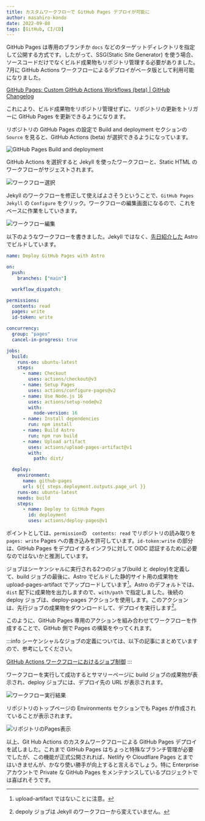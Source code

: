 ```yaml
---
title: カスタムワークフローで GitHub Pages デプロイが可能に
author: masahiro-kondo
date: 2022-09-08
tags: [GitHub, CI/CD]
---
```


GitHub Pages は専用のブランチか `docs` などのターゲットディレクトリを指定して公開する方式です。したがって、SSG(Static Site Generator) を使う場合、ソースコードだけでなくビルド成果物もリポジトリ管理する必要がありました。7月に GitHub Actions ワークフローによるデプロイがベータ版として利用可能になりました。

[GitHub Pages&#058; Custom GitHub Actions Workflows (beta) | GitHub Changelog](https://github.blog/changelog/2022-07-27-github-pages-custom-github-actions-workflows-beta/)

これにより、ビルド成果物をリポジトリ管理せずに、リポジトリの更新をトリガーに GitHub Pages を更新できるようになります。

リポジトリの GitHub Pages の設定で Build and deployment セクションの `Source` を見ると、GitHub Actions (beta) が選択できるようになっています。

![GitHub Pages Build and deployment](https://i.gyazo.com/869904e7802923600aa670afd461fb4f.png)

GitHub Actions を選択すると Jekyll を使ったワークフローと、Static HTML のワークフローがサジェストされます。

![ワークフロー選択](https://i.gyazo.com/65cb718acb9cb10ad30065e8197ad058.png)

Jekyll のワークフローを修正して使えばよさそうということで、`GitHub Pages Jekyll` の `Configure` をクリック。ワークフローの編集画面になるので、これをベースに作業をしていきます。

![ワークフロー編集](https://i.gyazo.com/a4d5f81fd90846d12113dd7f213bad27.png)

以下のようなワークフローを書きました。Jekyll ではなく、[先日紹介した](/blogs/2022/09/07/build-doc-site-with-astro/) Astro でビルドしています。

```yaml
name: Deploy GitHub Pages with Astro

on:
  push:
    branches: ["main"]

  workflow_dispatch:

permissions:
  contents: read
  pages: write
  id-token: write

concurrency:
  group: "pages"
  cancel-in-progress: true

jobs:
  build:
    runs-on: ubuntu-latest
    steps:
      - name: Checkout
        uses: actions/checkout@v3
      - name: Setup Pages
        uses: actions/configure-pages@v2
      - name: Use Node.js 16
        uses: actions/setup-node@v2
        with:
          node-version: 16
      - name: Install dependencies
        run: npm install
      - name: Build Astro
        run: npm run build
      - name: Upload artifact
        uses: actions/upload-pages-artifact@v1
        with:
          path: dist/

  deploy:
    environment:
      name: github-pages
      url: ${{ steps.deployment.outputs.page_url }}
    runs-on: ubuntu-latest
    needs: build
    steps:
      - name: Deploy to GitHub Pages
        id: deployment
        uses: actions/deploy-pages@v1
```

ポイントとしては、`permission`の　`contents: read` でリポジトリの読み取りを `pages: write` Pages への書き込みを許可しています。`id-token:write` の部分は、GitHub Pages をデプロイするインフラに対して OIDC 認証するために必要なのではないかと推測しています。

ジョブはシーケンシャルに実行される2つのジョブ(build と deploy)を定義して、build ジョブの最後に、Astro でビルドした静的サイト用の成果物を upload-pages-artifact でアップロードしています[^1]。Astro のデフォルトでは、`dist` 配下に成果物を出力しますので、`with/path` で指定しました。後続の deploy ジョブは、deploy-pages アクションを使用します。このアクションは、先行ジョブの成果物をダウンロードして、デプロイを実行します[^2]。

このように、GitHub Pages 専用のアクションを組み合わせてワークフローを作成することで、GitHub 側で Pages の構築をやってくれます。

[^1]: upload-artifact ではないことに注意。
[^2]: depoly ジョブは Jekyll のワークフローから変えていません。

:::info
シーケンシャルなジョブの定義については、以下の記事にまとめていますので、参考にしてください。

[GitHub Actions ワークフローにおけるジョブ制御](/blogs/2022/02/20/job-control-in-github-actions/)
:::

ワークフローを実行して成功するとサマリーページに build ジョブの成果物が表示され、deploy ジョブには、デプロイ先の URL が表示されます。

![ワークフロー実行結果](https://i.gyazo.com/b4cef713e288d4966ad773c120a907be.png)

リポジトリのトップページの Environments セクションでも Pages が作成されていることが表示されます。

![リポジトリのPages表示](https://i.gyazo.com/fc8fed6f1d83a5123d98340fcef5ab0f.png)

以上、Git Hub Actions のカスタムワークフローによる GitHub Pages デプロイを試しました。これまで GitHub Pages はちょっと特殊なブランチ管理が必要でしたが、この機能が正式公開されれば、Netlify や Cloudflare Pages とまではいきませんが、かなり使い勝手が向上すると言えるでしょう。特に Enterprise アカウントで Private な GitHub Pages をメンテナンスしているプロジェクトでは喜ばれそうです。
